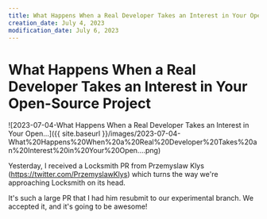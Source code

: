 ```yaml
---
title: What Happens When a Real Developer Takes an Interest in Your Open…
creation_date: July 4, 2023
modification_date: July 6, 2023
---
```



# What Happens When a Real Developer Takes an Interest in Your Open-Source Project
![2023-07-04-What Happens When a Real Developer Takes an Interest in Your Open…]({{ site.baseurl }}/images/2023-07-04-What%20Happens%20When%20a%20Real%20Developer%20Takes%20an%20Interest%20in%20Your%20Open….png)

Yesterday, I received a Locksmith PR from Przemyslaw Klys (https://twitter.com/PrzemyslawKlys) which turns the way we're approaching Locksmith on its head.

It's such a large PR that I had him resubmit to our experimental branch. We accepted it, and it's going to be awesome!
